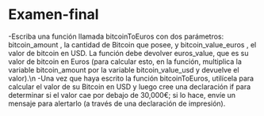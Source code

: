 # Examen-final
-Escriba una función llamada bitcoinToEuros con dos parámetros: bitcoin_amount , la cantidad de Bitcoin que posee, y bitcoin_value_euros , el valor de bitcoin en USD. La función debe devolver euros_value, que es su valor de bitcoin en Euros (para calcular esto, en la función, multiplica la variable bitcoin_amount por la variable bitcoin_value_usd y devuelve el valor).\n
-Una vez que haya escrito la función bitcoinToEuros, utilícela para calcular el valor de su Bitcoin en USD y luego cree una declaración if para determinar si el valor cae por debajo de 30,000€; si lo hace, envíe un mensaje para alertarlo (a través de una declaración de impresión).
